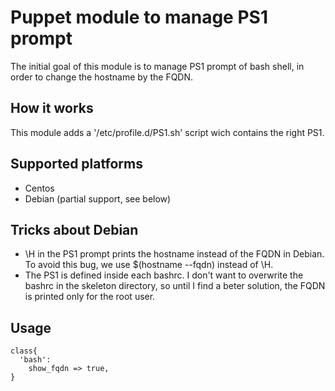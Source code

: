 Puppet module to manage PS1 prompt
===

The initial goal of this module is to manage PS1 prompt of bash shell, in order to change the hostname by the FQDN.

How it works
---

This module adds a '/etc/profile.d/PS1.sh' script wich contains the right PS1.

Supported platforms
---

* Centos
* Debian (partial support, see below)

Tricks about Debian
---

* \H in the PS1 prompt prints the hostname instead of the FQDN in Debian. To avoid this bug, we use $(hostname --fqdn) instead of \H.
* The PS1 is defined inside each bashrc. I don't want to overwrite the bashrc in the skeleton directory, so until I find a beter solution, the FQDN is printed only for the root user.

Usage
---

```puppet
class{
  'bash':
    show_fqdn => true,
}
```
